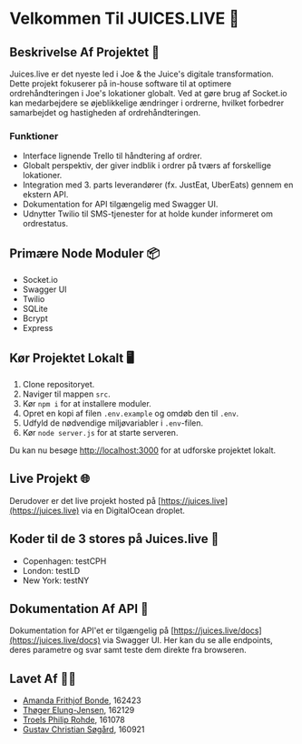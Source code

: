 # Velkommen Til JUICES.LIVE 🧃

## Beskrivelse Af Projektet 📝
Juices.live er det nyeste led i Joe & the Juice's digitale transformation. Dette projekt fokuserer på in-house software til at optimere ordrehåndteringen i Joe's lokationer globalt. Ved at gøre brug af Socket.io kan medarbejdere se øjeblikkelige ændringer i ordrerne, hvilket forbedrer samarbejdet og hastigheden af ordrehåndteringen.

### Funktioner
- Interface lignende Trello til håndtering af ordrer.
- Globalt perspektiv, der giver indblik i ordrer på tværs af forskellige lokationer.
- Integration med 3. parts leverandører (fx. JustEat, UberEats) gennem en ekstern API.
- Dokumentation for API tilgængelig med Swagger UI.
- Udnytter Twilio til SMS-tjenester for at holde kunder informeret om ordrestatus.

## Primære Node Moduler 📦
- Socket.io
- Swagger UI
- Twilio
- SQLite
- Bcrypt
- Express

## Kør Projektet Lokalt 🖥️
1. Clone repositoryet.
2. Naviger til mappen `src`.
3. Kør ```npm i``` for at installere moduler.
4. Opret en kopi af filen `.env.example` og omdøb den til `.env`.
5. Udfyld de nødvendige miljøvariabler i `.env`-filen.
6. Kør ```node server.js``` for at starte serveren.

Du kan nu besøge [http://localhost:3000](http://localhost:3000) for at udforske projektet lokalt.

## Live Projekt 🌐
Derudover er det live projekt hosted på [https://juices.live](https://juices.live) via en DigitalOcean droplet.

## Koder til de 3 stores på Juices.live 🔑
- Copenhagen: testCPH
- London: testLD
- New York: testNY

## Dokumentation Af API 📄
Dokumentation for API'et er tilgængelig på [https://juices.live/docs](https://juices.live/docs) via Swagger UI.
Her kan du se alle endpoints, deres parametre og svar samt teste dem direkte fra browseren.

## Lavet Af 🧑‍💻
- [Amanda Frithjof Bonde](https://www.linkedin.com/in/amandabonde), 162423
- [Thøger Elung-Jensen](https://www.linkedin.com/in/th%C3%B8ger-elung-jensen-b687b9249), 162129
- [Troels Philip Rohde](https://www.linkedin.com/in/troelsprohde/), 161078
- [Gustav Christian Søgård](https://www.linkedin.com/in/gustavsogard/), 160921